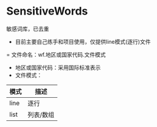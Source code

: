 # SensitiveWords
敏感词库，已去重
- 目前主要自己练手和项目使用，仅提供line模式(逐行)文件

= 文件命名：wf.地区或国家代码.文件模式

- 地区或国家代码：采用国际标准表示
- 文件模式：

| 模式     | 描述 |
|-----------|-----|
| line    | 逐行  | 
| list    | 列表/数组  | 
